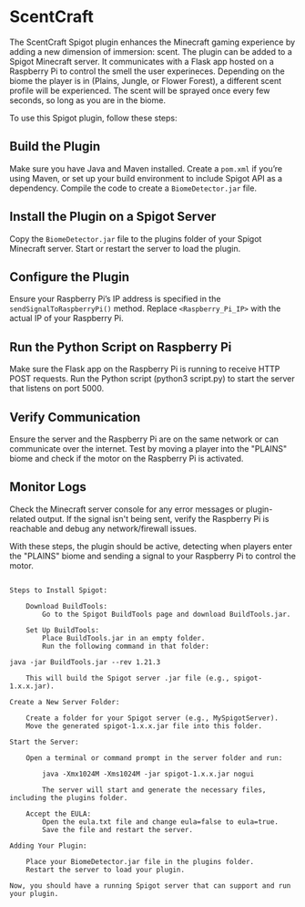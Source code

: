 # ScentCraft

The ScentCraft Spigot plugin enhances the Minecraft gaming experience by adding a new dimension of immersion: scent. The plugin can be added to a Spigot Minecraft server. It communicates with a Flask app hosted on a Raspberry Pi to control the smell the user experineces. Depending on the biome the player is in (Plains, Jungle, or Flower Forest), a different scent profile will be experienced. The scent will be sprayed once every few seconds, so long as you are in the biome.

To use this Spigot plugin, follow these steps:

## Build the Plugin
Make sure you have Java and Maven installed.
Create a `pom.xml` if you’re using Maven, or set up your build environment to include Spigot API as a dependency.
Compile the code to create a `BiomeDetector.jar` file.

## Install the Plugin on a Spigot Server
Copy the `BiomeDetector.jar` file to the plugins folder of your Spigot Minecraft server.
Start or restart the server to load the plugin.

## Configure the Plugin
Ensure your Raspberry Pi’s IP address is specified in the `sendSignalToRaspberryPi()` method. Replace `<Raspberry_Pi_IP>` with the actual IP of your Raspberry Pi.

## Run the Python Script on Raspberry Pi
Make sure the Flask app on the Raspberry Pi is running to receive HTTP POST requests.
Run the Python script (python3 script.py) to start the server that listens on port 5000.

## Verify Communication
Ensure the server and the Raspberry Pi are on the same network or can communicate over the internet.
Test by moving a player into the "PLAINS" biome and check if the motor on the Raspberry Pi is activated.

## Monitor Logs
Check the Minecraft server console for any error messages or plugin-related output.
If the signal isn't being sent, verify the Raspberry Pi is reachable and debug any network/firewall issues.

With these steps, the plugin should be active, detecting when players enter the "PLAINS" biome and sending a signal to your Raspberry Pi to control the motor.

~~~~~~~~~~~~~~~~~~~~~~~~~~~~~~~~~~~~~~~~~~~~~~~~~~~~~~~~~~~~~~~~~~~~~~~~~~~~~~~~~~~~~~~~~~~~~~~~~~~~~~~~~~~~~~~~~~~~~~~~~~~~~~~~~~~~~~~~~~~~~~~~~~~~~~~~~~~~~~~~

Steps to Install Spigot:

    Download BuildTools:
        Go to the Spigot BuildTools page and download BuildTools.jar.

    Set Up BuildTools:
        Place BuildTools.jar in an empty folder.
        Run the following command in that folder:

java -jar BuildTools.jar --rev 1.21.3

    This will build the Spigot server .jar file (e.g., spigot-1.x.x.jar).

Create a New Server Folder:

    Create a folder for your Spigot server (e.g., MySpigotServer).
    Move the generated spigot-1.x.x.jar file into this folder.

Start the Server:

    Open a terminal or command prompt in the server folder and run:

        java -Xmx1024M -Xms1024M -jar spigot-1.x.x.jar nogui

        The server will start and generate the necessary files, including the plugins folder.

    Accept the EULA:
        Open the eula.txt file and change eula=false to eula=true.
        Save the file and restart the server.

Adding Your Plugin:

    Place your BiomeDetector.jar file in the plugins folder.
    Restart the server to load your plugin.

Now, you should have a running Spigot server that can support and run your plugin.
~~~~~~~~~~~~~~~~~~~~~~~~~~~~~~~~~~~~~~~~~~~~~~~~~~~~~~~~~~~~~~~~~~~~~~~~~~~~~~~~~~~~~~~~~~~~~~~~~~~~~~~~~~~~~~~~~~~~~~~~~~~~~~~~~~~~~~~~~~~~~~~~~~~~~~~~~~~~~~~~~~

